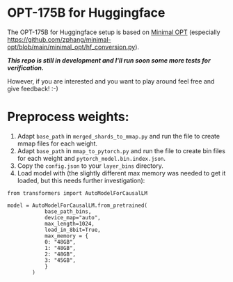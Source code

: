 # OPT-175B for Huggingface

The OPT-175B for Huggingface setup is based on [Minimal OPT](https://github.com/zphang/minimal-opt) (especially https://github.com/zphang/minimal-opt/blob/main/minimal_opt/hf_conversion.py).

***This repo is still in development and I'll run soon some more tests for verification.***

However, if you are interested and you want to play around feel free and give feedback! :-)

# Preprocess weights:

1. Adapt `base_path` in `merged_shards_to_mmap.py` and run the file to create mmap files for each weight.
1. Adapt `base_path` in `mmap_to_pytorch.py` and run the file to create bin files for each weight and `pytorch_model.bin.index.json`.
1. Copy the `config.json` to your `layer_bins` directory.
1. Load model with (the slightly different max memory was needed to get it loaded, but this needs further investigation):
```
from transformers import AutoModelForCausalLM

model = AutoModelForCausalLM.from_pretrained(
            base_path_bins,
            device_map="auto",
            max_length=1024,
            load_in_8bit=True,
            max_memory = {
            0: "48GB",
            1: "48GB",
            2: "48GB",
            3: "45GB",
            }
        )
```
